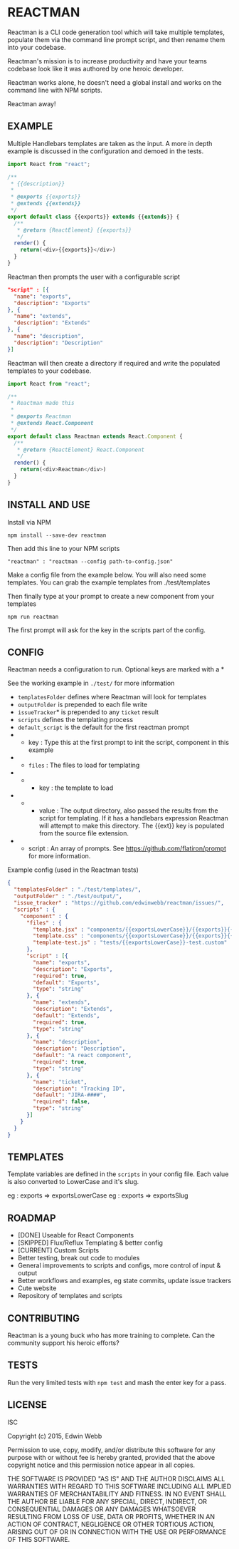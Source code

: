 REACTMAN
========
Reactman is a CLI code generation tool which will take multiple templates,
populate them via the command line prompt script, and then rename them into your
codebase.

Reactman's mission is to increase productivity and have your teams codebase
look like it was authored by one heroic developer.

Reactman works alone, he doesn't need a global install and works on the
command line with NPM scripts.

Reactman away!

EXAMPLE
-------

Multiple Handlebars templates are taken as the input. A more in depth example is
discussed in the configuration and demoed in the tests.

```javascript
import React from "react";

/**
 * {{description}}
 *
 * @exports {{exports}}
 * @extends {{extends}}
 */
export default class {{exports}} extends {{extends}} {
  /**
   * @return {ReactElement} {{exports}}
   */
  render() {
    return(<div>{{exports}}</div>)
  }
}
```

Reactman then prompts the user with a configurable script

```json
"script" : [{
  "name": "exports",
  "description": "Exports"
}, {
  "name": "extends",
  "description": "Extends"
}, {
  "name": "description",
  "description": "Description"
}]
```

Reactman will then create a directory if required and write the populated
templates to your codebase.

```javascript
import React from "react";

/**
 * Reactman made this
 *
 * @exports Reactman
 * @extends React.Component
 */
export default class Reactman extends React.Component {
  /**
   * @return {ReactElement} React.Component
   */
  render() {
    return(<div>Reactman</div>)
  }
}
```


INSTALL AND USE
---------------

Install via NPM

`npm install --save-dev reactman`

Then add this line to your NPM scripts

`
"reactman" : "reactman --config path-to-config.json"
`

Make a config file from the example below. You will also need some templates.
You can grab the example templates from ./test/templates

Then finally type at your prompt to create a new component from your templates

`
npm run reactman
`

The first prompt will ask for the key in the scripts part of the config.

CONFIG
------
Reactman needs a configuration to run. Optional keys are marked with a *

See the working example in `./test/` for more information

* `templatesFolder` defines where Reactman will look for templates
* `outputFolder` is prepended to each file write
* `issueTracker`* is prepended to any `ticket` result
* `scripts` defines the templating process
* `default_script` is the default for the first reactman prompt
* * key : Type this at the first prompt to init the script, component in this
example
* * `files` : The files to load for templating
* * * key : the template to load
* * * value : The output directory, also passed the results from the script for
templating. If it has a handlebars expression Reactman will attempt to make this
directory. The {{ext}} key is populated from the source file extension.
* * script : An array of prompts. See https://github.com/flatiron/prompt for
more information.

Example config (used in the Reactman tests)

```json
{
  "templatesFolder" : "./test/templates/",
  "outputFolder" : "./test/output/",
  "issue_tracker" : "https://github.com/edwinwebb/reactman/issues/",
  "scripts" : {
    "component" : {
      "files" : {
        "template.jsx" : "components/{{exportsLowerCase}}/{{exports}}{{ext}}",
        "template.css" : "components/{{exportsLowerCase}}/{{exports}}{{ext}}",
        "template-test.js" : "tests/{{exportsLowerCase}}-test.custom"
      },
      "script" : [{
        "name": "exports",
        "description": "Exports",
        "required": true,
        "default": "Exports",
        "type": "string"
      }, {
        "name": "extends",
        "description": "Extends",
        "default": "Extends",
        "required": true,
        "type": "string"
      }, {
        "name": "description",
        "description": "Description",
        "default": "A react component",
        "required": true,
        "type": "string"
      }, {
        "name": "ticket",
        "description": "Tracking ID",
        "default": "JIRA-####",
        "required": false,
        "type": "string"
      }]
    }
  }
}

```

TEMPLATES
------
Template variables are defined in the `scripts` in your config file. Each value
is also converted to LowerCase and it's slug.

eg : exports => exportsLowerCase
eg : exports => exportsSlug

ROADMAP
-------
* [DONE] Useable for React Components
* [SKIPPED] Flux/Reflux Templating & better config
* [CURRENT] Custom Scripts
* Better testing, break out code to modules
* General improvements to scripts and configs, more control of input & output
* Better workflows and examples, eg state commits, update issue trackers
* Cute website
* Repository of templates and scripts

CONTRIBUTING
------------
Reactman is a young buck who has more training to complete. Can the community
support his heroic efforts?

TESTS
-----
Run the very limited tests with `npm test` and mash the enter key for a pass.

LICENSE
------
ISC

Copyright (c) 2015, Edwin Webb

Permission to use, copy, modify, and/or distribute this software for any purpose with or without fee is hereby granted, provided that the above copyright notice and this permission notice appear in all copies.

THE SOFTWARE IS PROVIDED "AS IS" AND THE AUTHOR DISCLAIMS ALL WARRANTIES WITH REGARD TO THIS SOFTWARE INCLUDING ALL IMPLIED WARRANTIES OF MERCHANTABILITY AND FITNESS. IN NO EVENT SHALL THE AUTHOR BE LIABLE FOR ANY SPECIAL, DIRECT, INDIRECT, OR CONSEQUENTIAL DAMAGES OR ANY DAMAGES WHATSOEVER RESULTING FROM LOSS OF USE, DATA OR PROFITS, WHETHER IN AN ACTION OF CONTRACT, NEGLIGENCE OR OTHER TORTIOUS ACTION, ARISING OUT OF OR IN CONNECTION WITH THE USE OR PERFORMANCE OF THIS SOFTWARE.
